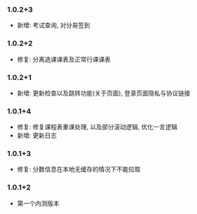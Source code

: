 ### 1.0.2+3
- 新增: 考试查询, 对分易签到

### 1.0.2+2
- 修复: 分离选课课表及正常行课课表

### 1.0.2+1
- 新增: 更新检查以及跳转功能(关于页面), 登录页面隐私与协议链接

### 1.0.1+4
- 修复: 修复课程表重课处理, 以及部分滚动逻辑, 优化一言逻辑
- 新增: 更新日志 

### 1.0.1+3
- 修复: 分数信息在本地无缓存的情况下不能拉取

### 1.0.1+2
- 第一个内测版本